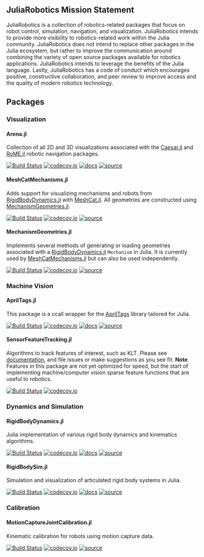 ## JuliaRobotics Mission Statement

JuliaRobotics is a collection of robotics-related packages that focus on robot control, simulation, navigation, and visualization. JuliaRobotics intends to provide more visibility to robotics-related work within the Julia community. JuliaRobotics does not intend to replace other packages in the Julia ecosystem, but rather to improve the communication around combining the variety of open source packages available for robotics applications. JuliaRobotics intends to leverage the benefits of the Julia language. Lastly, JuliaRobotics has a code of conduct which encourages positive, constructive collaboration, and peer review to improve access and the quality of modern robotics technology.

## Packages

### Visualization

#### Arena.jl

Collection of all 2D and 3D visualizations associated with the [Caesar.jl](https://www.github.com/dehann/Caesar.jl.git) and [RoME.jl](https://www.github.com/dehann/RoME.jl.git) robotic navigation packages.

[![Build Status](https://travis-ci.org/JuliaRobotics/Arena.jl.svg?branch=master)](https://travis-ci.org/JuliaRobotics/Arena.jl)
[![codecov.io](https://codecov.io/github/JuliaRobotics/Arena.jl/coverage.svg?branch=master)](https://codecov.io/github/JuliaRobotics/Arena.jl?branch=master)
[![docs](https://img.shields.io/badge/docs-latest-blue.svg)](https://dehann.github.io/Caesar.jl/latest/arena_visualizations.html)
[![source](https://img.shields.io/badge/source-code-yellow.svg)](https://github.com/JuliaRobotics/Arena.jl)

#### MeshCatMechanisms.jl

Adds support for visualizing mechanisms and robots from [RigidBodyDynamics.jl](https://github.com/JuliaRobotics/RigidBodyDynamics.jl/) with [MeshCat.jl](https://github.com/rdeits/MeshCat.jl). All geometries are constructed using [MechanismGeometries.jl](https://github.com/JuliaRobotics/MechanismGeometries.jl).

[![Build Status](https://travis-ci.org/JuliaRobotics/MeshCatMechanisms.jl.svg?branch=master)](https://travis-ci.org/JuliaRobotics/MeshCatMechanisms.jl)
[![codecov.io](https://codecov.io/github/JuliaRobotics/MeshCatMechanisms.jl/coverage.svg?branch=master)](https://codecov.io/github/JuliaRobotics/MeshCatMechanisms.jl?branch=master)
[![source](https://img.shields.io/badge/source-code-yellow.svg)](https://github.com/JuliaRobotics/MeshCatMechanisms.jl)

#### MechanismGeometries.jl

Implements several methods of generating or loading geometries associated with a [RigidBodyDynamics.jl](https://github.com/JuliaRobotics/RigidBodyDynamics.jl/) `Mechanism` in Julia. It is currently used by [MeshCatMechanisms.jl](https://travis-ci.org/JuliaRobotics/MeshCatMechanisms.jl) but can also be used independently.

[![Build Status](https://travis-ci.org/JuliaRobotics/MechanismGeometries.jl.svg?branch=master)](https://travis-ci.org/JuliaRobotics/MechanismGeometries.jl)
[![codecov.io](https://codecov.io/github/JuliaRobotics/MechanismGeometries.jl/coverage.svg?branch=master)](https://codecov.io/github/JuliaRobotics/MechanismGeometries.jl?branch=master)
[![source](https://img.shields.io/badge/source-code-yellow.svg)](https://github.com/JuliaRobotics/MechanismGeometries.jl)

### Machine Vision

#### AprilTags.jl

This package is a ccall wrapper for the [AprilTags](https://april.eecs.umich.edu/software/apriltag.html) library tailored for Julia.

[![Build Status](https://travis-ci.org/JuliaRobotics/AprilTags.jl.svg?branch=master)](https://travis-ci.org/JuliaRobotics/AprilTags.jl)
[![codecov.io](https://codecov.io/github/JuliaRobotics/AprilTags.jl/coverage.svg?branch=master)](https://codecov.io/github/JuliaRobotics/AprilTags.jl?branch=master)
[![docs](https://img.shields.io/badge/docs-latest-blue.svg)](https://juliarobotics.github.io/AprilTags.jl/latest/)
[![source](https://img.shields.io/badge/source-code-yellow.svg)](https://github.com/JuliaRobotics/AprilTags.jl/)

#### SensorFeatureTracking.jl

Algorithms to track features of interest, such as KLT. Please see [documentation](https://JuliaRobotics.github.io/SensorFeatureTracking.jl/latest/), and file issues or make suggestions as you see fit.
**Note** Features in this package are not yet optimized for speed, but the start of implementing machine/computer vision sparse feature functions that are useful to robotics.

[![Build Status](https://travis-ci.org/JuliaRobotics/SensorFeatureTracking.jl.svg?branch=master)](https://travis-ci.org/JuliaRobotics/SensorFeatureTracking.jl)
[![codecov.io](https://codecov.io/github/JuliaRobotics/SensorFeatureTracking.jl/coverage.svg?branch=master)](https://codecov.io/github/JuliaRobotics/SensorFeatureTracking.jl?branch=master)

### Dynamics and Simulation

#### RigidBodyDynamics.jl

Julia implementation of various rigid body dynamics and kinematics algorithms.

[![Build Status](https://travis-ci.org/JuliaRobotics/RigidBodyDynamics.jl.svg?branch=master)](https://travis-ci.org/JuliaRobotics/RigidBodyDynamics.jl)
[![codecov.io](https://codecov.io/github/JuliaRobotics/RigidBodyDynamics.jl/coverage.svg?branch=master)](https://codecov.io/github/JuliaRobotics/RigidBodyDynamics.jl?branch=master)
[![docs](https://img.shields.io/badge/docs-stable-blue.svg)](https://JuliaRobotics.github.io/RigidBodyDynamics.jl/stable)
[![source](https://img.shields.io/badge/source-code-yellow.svg)](https://github.com/JuliaRobotics/RigidBodyDynamics.jl)

#### RigidBodySim.jl

Simulation and visualization of articulated rigid body systems in Julia.

[![Build Status](https://travis-ci.org/JuliaRobotics/RigidBodySim.jl.svg?branch=master)](https://travis-ci.org/JuliaRobotics/RigidBodySim.jl)
[![codecov.io](https://codecov.io/github/JuliaRobotics/RigidBodySim.jl/coverage.svg?branch=master)](https://codecov.io/github/JuliaRobotics/RigidBodySim.jl?branch=master)
[![docs](https://img.shields.io/badge/docs-stable-blue.svg)](https://JuliaRobotics.github.io/RigidBodySim.jl/stable)
[![source](https://img.shields.io/badge/source-code-yellow.svg)](https://github.com/JuliaRobotics/RigidBodySim.jl)

### Calibration

#### MotionCaptureJointCalibration.jl

Kinematic calibration for robots using motion capture data.

[![Build Status](https://travis-ci.org/JuliaRobotics/MotionCaptureJointCalibration.jl.svg?branch=master)](https://travis-ci.org/JuliaRobotics/MotionCaptureJointCalibration.jl)
[![codecov.io](https://codecov.io/github/JuliaRobotics/MotionCaptureJointCalibration.jl/coverage.svg?branch=master)](https://codecov.io/github/JuliaRobotics/MotionCaptureJointCalibration.jl?branch=master)
[![source](https://img.shields.io/badge/source-code-yellow.svg)](https://github.com/JuliaRobotics/MotionCaptureJointCalibration.jl)
